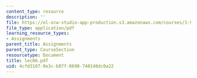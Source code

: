 ```yaml
---
content_type: resource
description: ''
file: https://ol-ocw-studio-app-production.s3.amazonaws.com/courses/1-978-from-nano-to-macro-introduction-to-atomistic-modeling-techniques-january-iap-2007/4cfd31079e3cb07f8690740148dc0a22_lec06.pdf
file_type: application/pdf
learning_resource_types:
- Assignments
parent_title: Assignments
parent_type: CourseSection
resourcetype: Document
title: lec06.pdf
uid: 4cfd3107-9e3c-b07f-8690-740148dc0a22
---
```

